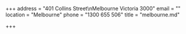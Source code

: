 +++
address = "401 Collins Street\nMelbourne Victoria 3000"
email = ""
location = "Melbourne"
phone = "1300 655 506"
title = "melbourne.md"

+++
